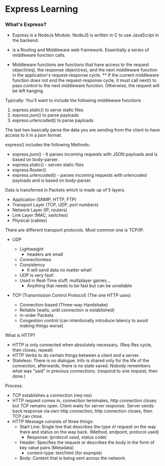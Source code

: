 # Express Learning

### What's Express?
- Express is a NodeJs Module. NodeJS is written in C to use JavaScript in the backend.
- is a Routing and Middleware web framework. Essentially a series of middleware function calls.

- Middleware functions are functions that have access to the request object(req), the response object(res), and the next middleware function in the application's request-response cycle.
** If the current middleware function does not end the request-response cycle, it must call next() to pass control to the next middleware function. Otherwise, the request will be left hanging.

Typically: You'll want to include the following middleware functions
1) express.static() to serve static files
2) express.json() to parse payloads
3) express.urlencoded() to parse payloads

The last two basically parse the data you are sending from the client to have access to it in a json format.

express() includes the following Methods:
- express.json() - It parses incoming requests with JSON payloads and is based on body-parser.
- express.static() - serves static files
- express.Router()
- express.urlencoded() - parses incoming requests with urlencoded payloads and is based on body-parser.

Data is transferred in Packets which is made up of 5 layers.
- Application (SNMP, HTTP, FTP)
- Transport Layer (TCP, UDP, port numbers)
- Network Layer (IP, routers)
- Link Layer (MAC, switches)
- Physical (cables)

There are different transport protocols. Most common one is TCP/IP.
- UDP
    - Lightweight
        - headers are small
    - Connectionless
    - Consistency
        - It will send data no matter what!
    - UDP is very fast!
    - Used in Real-Time stuff, multiplayer games...
        - Anything that needs to be fast but can be unreliable

- TCP (Transmission Control Protocol) (The one HTTP uses)
    - Connection-based (Three-way Handshake)
    - Reliable (waits, until connection is established)
    - in-order Packets
    - Congestion control (can intentionally introduce latency to avoid making things worse)

What is HTTP?
- HTTP is only connected when absolutely necessary. (Req-Res cycle, then closes, repeat)
- HTTP Verbs to do certain things between a client and a server.
- Stateless: There is no dialogue. Info is shared only for the life of the connection, afterwards, there is no state saved. Nobody remembers what was "said" in previous connections. (respond to one request, then done.)

Process:
- TCP establishes a connection (req-res)
- HTTP request comes in, connection terminates, http connection closes but TCP remains open. Client waits for server response. Server sends back response via own http connection, http connection closes, then TCP can close.
- HTTP Message consists of three things:
    - Start Line: Single line that describes the type of request on the way there and status on the way back. (Method, endpoint, protocol used)
        - Response: (protocol used, status code) 
    - Header: Specifies the request or describes the body in the form of key value pairs (Metadata)
        - content-type: text/html (for example)
    - Body: Content that is being sent across the network.
